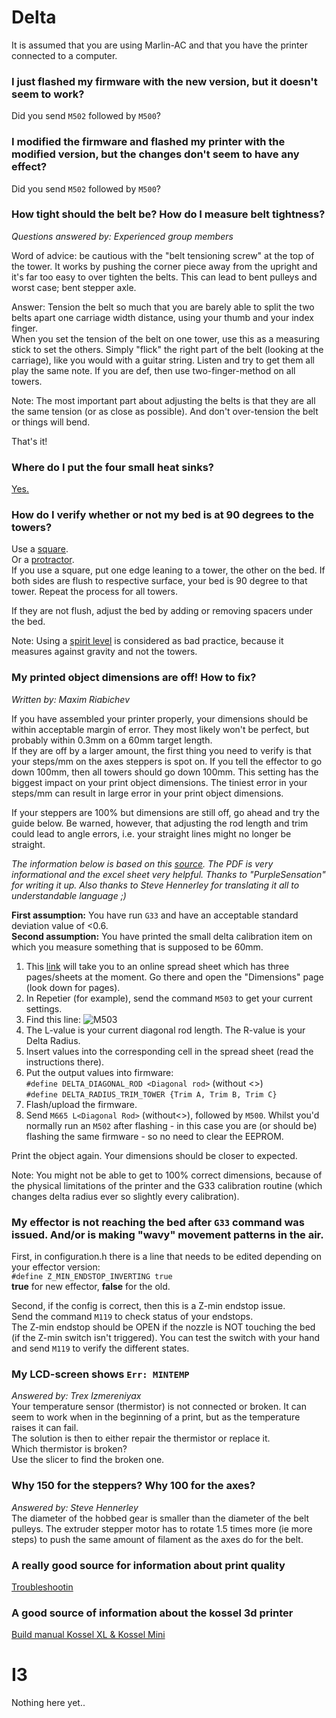 # Delta
It is assumed that you are using Marlin-AC and that you have the printer connected to a computer.  

### I just flashed my firmware with the new version, but it doesn't seem to work?
Did you send `M502` followed by `M500`?  

### I modified the firmware and flashed my printer with the modified version, but the changes don't seem to have any effect?
Did you send `M502` followed by `M500`?  

### How tight should the belt be? How do I measure belt tightness?
_Questions answered by: Experienced group members_  

Word of advice: be cautious with the "belt tensioning screw" at the top of the tower. It works by pushing the corner piece away from the upright and it's far too easy to over tighten the belts. This can lead to bent pulleys and worst case; bent stepper axle.

Answer: Tension the belt so much that you are barely able to split the two belts apart one carriage width distance, using your thumb and your index finger.  
When you set the tension of the belt on one tower, use this as a measuring stick to set the others. Simply "flick" the right part of the belt (looking at the carriage), like you would with a guitar string. Listen and try to get them all play the same note. If you are def, then use two-finger-method on all towers.

Note: The most important part about adjusting the belts is that they are all the same tension (or as close as possible). And don't over-tension the belt or things will bend.

That's it!

### Where do I put the four small heat sinks?
[Yes.](https://scontent-arn2-1.xx.fbcdn.net/v/t1.0-9/18222149_10155393945401052_8662556533068791986_n.jpg?oh=16f7b85c0b69fcfc6fffc38247b35b61&oe=5982E4AF)

### How do I verify whether or not my bed is at 90 degrees to the towers?
Use a [square](http://www.craftsmanspace.com/sites/default/files/free-knowledge-articles/steel_framing_square.jpg).  
Or a [protractor](https://joemainzone-ilyznmosqlw0zs.netdna-ssl.com/wp-content/uploads/2015/04/protractor-46461_1280-1020x560.png).  
If you use a square, put one edge leaning to a tower, the other on the bed. If both sides are flush to respective surface, your bed is 90 degree to that tower. Repeat the process for all towers.  

If they are not flush, adjust the bed by adding or removing spacers under the bed.

Note: Using a [spirit level](http://www.actavodirect.com/blog/wp-content/uploads/2015/10/Sprit-Level-3-1024x373.jpg) is considered as bad practice, because it measures against gravity and not the towers.

### My printed object dimensions are off! How to fix?
_Written by: Maxim Riabichev_

If you have assembled your printer properly, your dimensions should be within acceptable margin of error. They most likely won't be perfect, but probably within 0.3mm on a 60mm target length.  
If they are off by a larger amount, the first thing you need to verify is that your steps/mm on the axes steppers is spot on. If you tell the effector to go down 100mm, then all towers should go down 100mm. This setting has the biggest impact on your print object dimensions. The tiniest error in your steps/mm can result in large error in your print object dimensions.  

If your steppers are 100% but dimensions are still off, go ahead and try the guide below. Be warned, however, that adjusting the rod length and trim could lead to angle errors, i.e. your straight lines might no longer be straight.  

_The information below is based on this [source](http://www.thingiverse.com/thing:1274733). The PDF is very informational and the excel sheet very helpful. Thanks to "PurpleSensation" for writing it up. Also thanks to Steve Hennerley for translating it all to understandable language ;)_  

**First assumption:** You have run `G33` and have an acceptable standard deviation value of <0.6.  
**Second assumption:** You have printed the small delta calibration item on which you measure something that is supposed to be 60mm.  
1. This [link](https://goo.gl/7nX3MF) will take you to an online spread sheet which has three pages/sheets at the moment. Go there and open the "Dimensions" page (look down for pages).  
2. In Repetier (for example), send the command `M503` to get your current settings.  
3. Find this line: ![M503](http://i.imgur.com/T0O5l0r.png)
4. The L-value is your current diagonal rod length. The R-value is your Delta Radius.
5. Insert values into the corresponding cell in the spread sheet (read the instructions there).
6. Put the output values into firmware:  
`#define DELTA_DIAGONAL_ROD <Diagonal rod>` (without <>)  
`#define DELTA_RADIUS_TRIM_TOWER {Trim A, Trim B, Trim C}`  
7. Flash/upload the firmware.
8. Send `M665 L<Diagonal Rod>` (without<>), followed by `M500`. Whilst you'd normally run an `M502` after flashing - in this case you are (or should be) flashing the same firmware - so no need to clear the EEPROM.

Print the object again. Your dimensions should be closer to expected.  

Note: You might not be able to get to 100% correct dimensions, because of the physical limitations of the printer and the G33 calibration routine (which changes delta radius ever so slightly every calibration).

### My effector is not reaching the bed after `G33` command was issued. And/or is making "wavy" movement patterns in the air.
First, in configuration.h there is a line that needs to be edited depending on your effector version:  
`#define Z_MIN_ENDSTOP_INVERTING true`  
**true** for new effector, **false** for the old.

Second, if the config is correct, then this is a Z-min endstop issue.  
Send the command `M119` to check status of your endstops.  
The Z-min endstop should be OPEN if the nozzle is NOT touching the bed (if the Z-min switch isn't triggered). You can test the switch with your hand and send `M119` to verify the different states.

### My LCD-screen shows `Err: MINTEMP`
_Answered by: Trex Izmereniyax_  
Your temperature sensor (thermistor) is not connected or broken. It can seem to work when in the beginning of a print, but as the temperature raises it can fail.  
The solution is then to either repair the thermistor or replace it.  
Which thermistor is broken?  
Use the slicer to find the broken one.  

### Why 150 for the steppers? Why 100 for the axes?
_Answered by: Steve Hennerley_  
The diameter of the hobbed gear is smaller than the diameter of the belt pulleys. The extruder stepper motor has to rotate 1.5 times more (ie more steps) to push the same amount of filament as the axes do for the belt.

### A really good source for information about print quality
[Troubleshootin](https://www.simplify3d.com/support/print-quality-troubleshootin)

### A good source of information about the kossel 3d printer
[Build manual Kossel XL & Kossel Mini](https://www.youtube.com/watch?v=AXy1OFMEUTg&list=PLvkxDPeJpn0WRw8BBw0L_j8BxFcuTKI8N)

# I3
Nothing here yet..